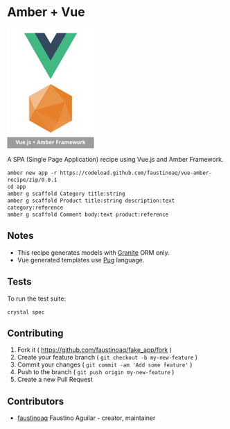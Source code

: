 # Amber + Vue

![amber+vue](./app/public/dist/images/logo.png)

A SPA (Single Page Application) recipe using Vue.js and Amber Framework.

```
amber new app -r https://codeload.github.com/faustinoaq/vue-amber-recipe/zip/0.0.1
cd app
amber g scaffold Category title:string
amber g scaffold Product title:string description:text category:reference
amber g scaffold Comment body:text product:reference
```

## Notes

* This recipe generates models with [Granite](https://github.com/amberframework/granite) ORM only.
* Vue generated templates use [Pug](https://pugjs.org/api/getting-started.html) language.

## Tests

To run the test suite:

```
crystal spec
```

## Contributing

1. Fork it ( https://github.com/faustinoaq/fake_app/fork )
2. Create your feature branch ( `git checkout -b my-new-feature` )
3. Commit your changes ( `git commit -am 'Add some feature'` )
4. Push to the branch ( `git push origin my-new-feature` )
5. Create a new Pull Request

## Contributors

- [faustinoaq](https://github.com/faustinoaq) Faustino Aguilar - creator, maintainer

